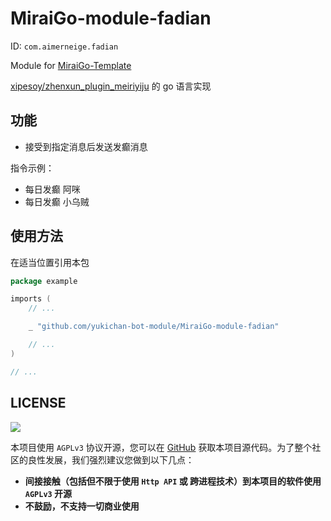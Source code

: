 # MiraiGo-module-fadian

ID: `com.aimerneige.fadian`

Module for [MiraiGo-Template](https://github.com/Logiase/MiraiGo-Template)

[xipesoy/zhenxun_plugin_meiriyiju](https://github.com/xipesoy/zhenxun_plugin_meiriyiju) 的 go 语言实现

## 功能

- 接受到指定消息后发送发癫消息

指令示例：

- 每日发癫 阿咪
- 每日发癫 小乌贼

## 使用方法

在适当位置引用本包

```go
package example

imports (
    // ...

    _ "github.com/yukichan-bot-module/MiraiGo-module-fadian"

    // ...
)

// ...
```

## LICENSE

<a href="https://www.gnu.org/licenses/agpl-3.0.en.html">
<img src="https://www.gnu.org/graphics/agplv3-155x51.png">
</a>

本项目使用 `AGPLv3` 协议开源，您可以在 [GitHub](https://github.com/yukichan-bot-module/MiraiGo-module-fadian) 获取本项目源代码。为了整个社区的良性发展，我们强烈建议您做到以下几点：

- **间接接触（包括但不限于使用 `Http API` 或 跨进程技术）到本项目的软件使用 `AGPLv3` 开源**
- **不鼓励，不支持一切商业使用**

